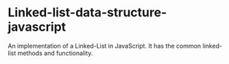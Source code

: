 # Linked-list-data-structure-javascript
An implementation of a Linked-List in JavaScript. It has the common linked-list methods and functionality.

